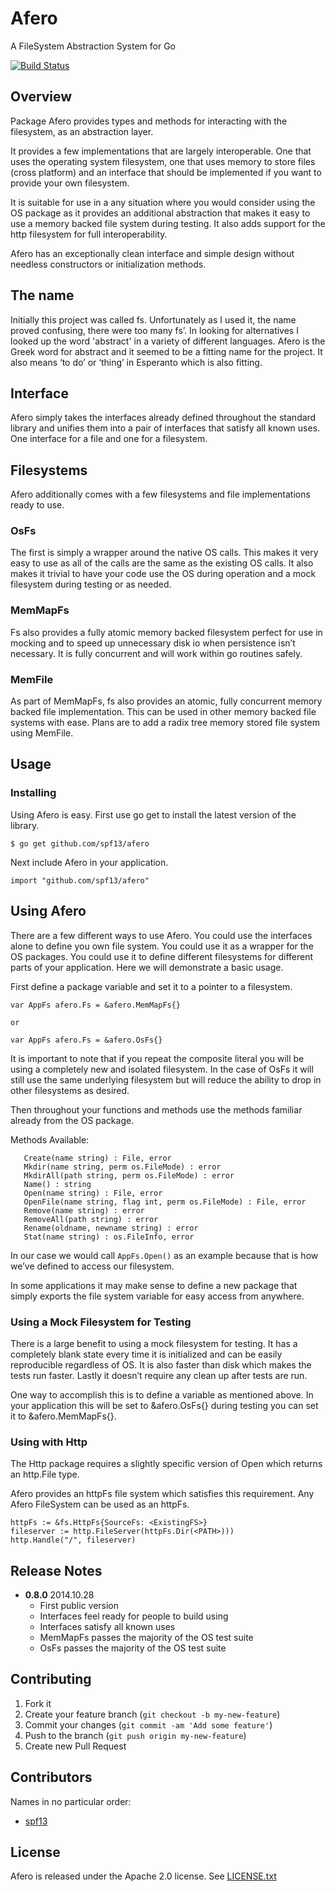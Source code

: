 # Afero

A FileSystem Abstraction System for Go

[![Build Status](https://travis-ci.org/spf13/afero.png)](https://travis-ci.org/spf13/afero)

## Overview

Package Afero provides types and methods for interacting with the filesystem,
as an abstraction layer.

It provides a few implementations that are largely interoperable. One that
uses the operating system filesystem, one that uses memory to store files
(cross platform) and an interface that should be implemented if you want to
provide your own filesystem.

It is suitable for use in a any situation where you would consider using
the OS package as it provides an additional abstraction that makes it
easy to use a memory backed file system during testing. It also adds
support for the http filesystem for full interoperability.

Afero has an exceptionally clean interface and simple design without needless
constructors or initialization methods.

## The name

Initially this project was called fs. Unfortunately as I used it, the
name proved confusing, there were too many fs’. In looking for
alternatives I looked up the word 'abstract' in a variety of different
languages. Afero is the Greek word for abstract and it seemed to be a
fitting name for the project. It also means ‘to do’ or ‘thing’ in
Esperanto which is also fitting.

## Interface

Afero simply takes the interfaces already defined throughout the standard
library and unifies them into a pair of interfaces that satisfy all
known uses. One interface for a file and one for a filesystem.

## Filesystems

Afero additionally comes with a few filesystems and file implementations
ready to use.

### OsFs

The first is simply a wrapper around the native OS calls. This makes it
very easy to use as all of the calls are the same as the existing OS
calls. It also makes it trivial to have your code use the OS during
operation and a mock filesystem during testing or as needed.

### MemMapFs

Fs also provides a fully atomic memory backed filesystem perfect for use in
mocking and to speed up unnecessary disk io when persistence isn’t
necessary. It is fully concurrent and will work within go routines
safely.

### MemFile

As part of MemMapFs, fs also provides an atomic, fully concurrent memory
backed file implementation. This can be used in other memory backed file
systems with ease. Plans are to add a radix tree memory stored file
system using MemFile. 

## Usage


### Installing
Using Afero is easy. First use go get to install the latest version
of the library.

    $ go get github.com/spf13/afero

Next include Afero in your application.

    import "github.com/spf13/afero"

## Using Afero

There are a few different ways to use Afero. You could use the
interfaces alone to define you own file system. You could use it as a
wrapper for the OS packages. You could use it to define different
filesystems for different parts of your application. Here we will
demonstrate a basic usage.

First define a package variable and set it to a pointer to a filesystem.

    var AppFs afero.Fs = &afero.MemMapFs{}

    or

    var AppFs afero.Fs = &afero.OsFs{}

It is important to note that if you repeat the composite literal you
will be using a completely new and isolated filesystem. In the case of
OsFs it will still use the same underlying filesystem but will reduce
the ability to drop in other filesystems as desired.

Then throughout your functions and methods use the methods familiar
already from the OS package.

Methods Available:

       Create(name string) : File, error
       Mkdir(name string, perm os.FileMode) : error
       MkdirAll(path string, perm os.FileMode) : error
       Name() : string
       Open(name string) : File, error
       OpenFile(name string, flag int, perm os.FileMode) : File, error
       Remove(name string) : error
       RemoveAll(path string) : error
       Rename(oldname, newname string) : error
       Stat(name string) : os.FileInfo, error

In our case we would call `AppFs.Open()` as an example because that is how we’ve defined to
access our filesystem.

In some applications it may make sense to define a new package that
simply exports the file system variable for easy access from anywhere.


### Using a Mock Filesystem for Testing

There is a large benefit to using a mock filesystem for testing. It has
a completely blank state every time it is initialized and can be easily
reproducible regardless of OS. It is also faster than disk which makes
the tests run faster. Lastly it doesn’t require any clean up after tests
are run.

One way to accomplish this is to define a variable as mentioned above.
In your application this will be set to &afero.OsFs{} during testing you
can set it to &afero.MemMapFs{}.

### Using with Http

The Http package requires a slightly specific version of Open which
returns an http.File type.

Afero provides an httpFs file system which satisfies this requirement.
Any Afero FileSystem can be used as an httpFs.

	httpFs := &fs.HttpFs{SourceFs: <ExistingFS>}
	fileserver := http.FileServer(httpFs.Dir(<PATH>)))
    http.Handle("/", fileserver)


## Release Notes
* **0.8.0** 2014.10.28
  * First public version
  * Interfaces feel ready for people to build using
  * Interfaces satisfy all known uses
  * MemMapFs passes the majority of the OS test suite
  * OsFs passes the majority of the OS test suite

## Contributing

1. Fork it
2. Create your feature branch (`git checkout -b my-new-feature`)
3. Commit your changes (`git commit -am 'Add some feature'`)
4. Push to the branch (`git push origin my-new-feature`)
5. Create new Pull Request

## Contributors

Names in no particular order:

* [spf13](https://github.com/spf13)

## License

Afero is released under the Apache 2.0 license. See [LICENSE.txt](https://github.com/spf13/afero/blob/master/LICENSE.txt)
